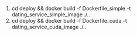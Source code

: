 1. cd deploy && docker build -f Dockerfile_simple -t dating_service_simple_image ./..
2. cd deploy && docker build -f Dockerfile_cuda -t dating_service_cuda_image ./..